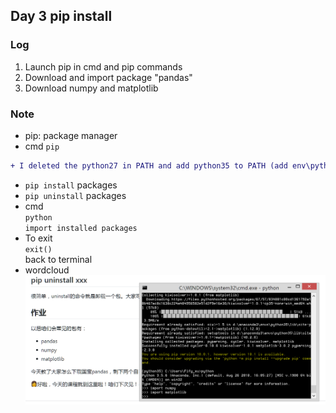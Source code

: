 ## Day 3 pip install
### Log
1. Launch pip in cmd and pip commands
2. Download and import package "pandas"
3. Download numpy and matplotlib

### Note
* pip: package manager
* cmd `pip`   
```diff
+ I deleted the python27 in PATH and add python35 to PATH (add env\python35 to find python35 otherwise python command will not work in admin cmd, add env\python35\Scripts otherwise pip command will not work in admin cmd)(pip --version)
```
* `pip install` packages
* `pip uninstall` packages
* cmd  
`python`   
`import installed packages`
* To exit  
`exit()`   
back to terminal
* wordcloud
![homework4](https://github.com/FifyNagi/GirlsInAI-Learning-Diary/blob/master/Others/homework4.png)
